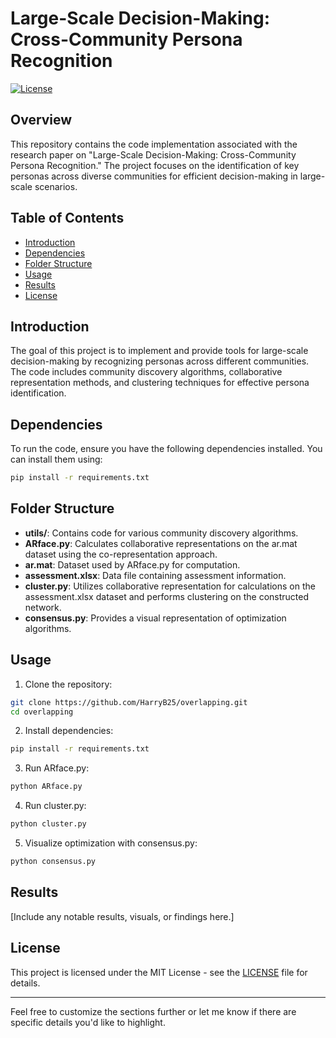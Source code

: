 # Large-Scale Decision-Making: Cross-Community Persona Recognition

[![License](https://img.shields.io/badge/license-MIT-blue.svg)](LICENSE)

## Overview

This repository contains the code implementation associated with the research paper on "Large-Scale Decision-Making: Cross-Community Persona Recognition." The project focuses on the identification of key personas across diverse communities for efficient decision-making in large-scale scenarios.

## Table of Contents

- [Introduction](#introduction)
- [Dependencies](#dependencies)
- [Folder Structure](#folder-structure)
- [Usage](#usage)
- [Results](#results)
- [License](#license)

## Introduction

The goal of this project is to implement and provide tools for large-scale decision-making by recognizing personas across different communities. The code includes community discovery algorithms, collaborative representation methods, and clustering techniques for effective persona identification.

## Dependencies

To run the code, ensure you have the following dependencies installed. You can install them using:

```bash
pip install -r requirements.txt
```

## Folder Structure

- **utils/**: Contains code for various community discovery algorithms.
- **ARface.py**: Calculates collaborative representations on the ar.mat dataset using the co-representation approach.
- **ar.mat**: Dataset used by ARface.py for computation.
- **assessment.xlsx**: Data file containing assessment information.
- **cluster.py**: Utilizes collaborative representation for calculations on the assessment.xlsx dataset and performs clustering on the constructed network.
- **consensus.py**: Provides a visual representation of optimization algorithms.

## Usage

1. Clone the repository:

```bash
git clone https://github.com/HarryB25/overlapping.git
cd overlapping
```

2. Install dependencies:

```bash
pip install -r requirements.txt
```

3. Run ARface.py:

```bash
python ARface.py
```

4. Run cluster.py:

```bash
python cluster.py
```

5. Visualize optimization with consensus.py:

```bash
python consensus.py
```

## Results

[Include any notable results, visuals, or findings here.]

## License

This project is licensed under the MIT License - see the [LICENSE](LICENSE) file for details.

---

Feel free to customize the sections further or let me know if there are specific details you'd like to highlight.
